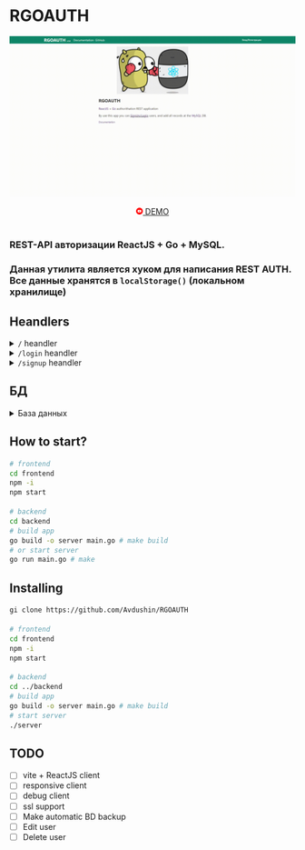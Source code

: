 # RGOAUTH

[![pwreview](docs/img/prew.gif)](https://youtu.be/t2KiHOXKsUA)

<!-- [![pwreview]()](https://youtu.be/t2KiHOXKsUA) [DEMO]() -->

<div align="center">
  <a href="https://youtu.be/t2KiHOXKsUA" target="_blank">
    <img src="docs/img/i/yt.png" alt="yt-cion" width="12px">
  </a>
  <a href="https://youtu.be/t2KiHOXKsUA" target="_blank">
    DEMO
  </a>
</div> <br>

### REST-API авторизации ReactJS + Go + MySQL.
### Данная утилита является хуком для написания REST AUTH. Все данные хранятся в `localStorage()` (локальном хранилище)


## Heandlers

<details>
  <summary><code>/</code> heandler </summary>
  
  ### main page
  
\
  ![](docs/img/rgoauth.png)

  ### loggined user
\
![](docs/img/login.jpg)
  
</details>

<details>
  <summary><code>/login</code> heandler </summary>

  `/login` heandler

![login-screen](docs/img/login.jpg)

### After authorization, the password is hashed
\
  ![](docs/img/hashed-pass.jpg)
  
</details>

<details>
  <summary><code>/signup</code> heandler </summary>

### `/signup` heandler 
\
![](docs/img/signup-process.png)
  
</details>

## БД

<details>
  <summary>База данных</summary>

### Таблицы

![](docs/img/db/tables.jpg)

### Таблица Users
  
структура:

![](docs/img/db/users_struct.jpg)

пример:

![](docs/img/db/users_example.jpg)

</details>


## How to start?

```bash
# frontend
cd frontend
npm -i
npm start

# backend
cd backend
# build app
go build -o server main.go # make build
# or start server
go run main.go # make
```

## Installing

```bash
gi clone https://github.com/Avdushin/RGOAUTH

# frontend
cd frontend
npm -i
npm start

# backend
cd ../backend
# build app
go build -o server main.go # make build
# start server
./server
```

## TODO

- [ ] vite + ReactJS client
- [ ] responsive client
- [ ] debug client
- [ ] ssl support
- [ ] Make automatic BD backup
- [ ] Edit user
- [ ] Delete user